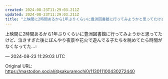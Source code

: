 ```yaml
---
created: 2024-08-23T11:29:03.211Z
updated: 2024-08-23T11:29:03.211Z
title: "上映間に2時間あるから1年ぶりくらいに豊洲図書館に行ってみようかと思ってたけど、[...]"
---
```


<p>上映間に2時間あるから1年ぶりくらいに豊洲図書館に行ってみようかと思ってたけど、泣きすぎた後にぼんやり夜景や花火で遊んでる子たちを眺めてたら時間がなくなってた…💧</p>

&mdash; 2024-08-23 11:29:03 UTC

Original URL: https://mastodon.social/@sakuramochi0/113011100430272440
